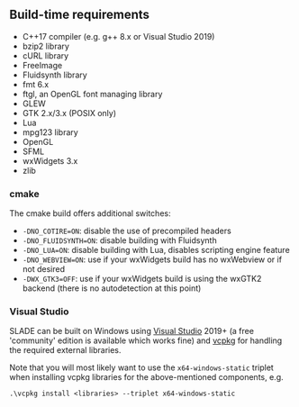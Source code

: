 ## Build-time requirements

* C++17 compiler (e.g. g++ 8.x or Visual Studio 2019)
* bzip2 library
* cURL library
* FreeImage
* Fluidsynth library
* fmt 6.x
* ftgl, an OpenGL font managing library
* GLEW
* GTK 2.x/3.x (POSIX only)
* Lua
* mpg123 library
* OpenGL
* SFML
* wxWidgets 3.x
* zlib

### cmake

The cmake build offers additional switches:

* `-DNO_COTIRE=ON`: disable the use of precompiled headers
* `-DNO_FLUIDSYNTH=ON`: disable building with Fluidsynth
* `-DNO_LUA=ON`: disable building with Lua, disables scripting engine feature
* `-DNO_WEBVIEW=ON`: use if your wxWidgets build has no wxWebview or if not desired
* `-DWX_GTK3=OFF`: use if your wxWidgets build is using the wxGTK2 backend (there is no autodetection at this point)

### Visual Studio

SLADE can be built on Windows using [Visual Studio](https://visualstudio.microsoft.com/) 2019+ (a free 'community' edition is available which works fine) and [vcpkg](https://docs.microsoft.com/en-us/cpp/build/vcpkg?view=vs-2019) for handling the required external libraries.

Note that you will most likely want to use the `x64-windows-static` triplet when installing vcpkg libraries for the above-mentioned components, e.g.

```
.\vcpkg install <libraries> --triplet x64-windows-static
```
